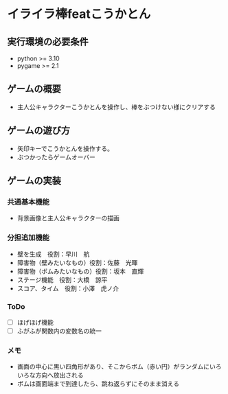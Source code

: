 # イライラ棒featこうかとん

## 実行環境の必要条件
* python >= 3.10
* pygame >= 2.1

## ゲームの概要
* 主人公キャラクターこうかとんを操作し、棒をぶつけない様にクリアする

## ゲームの遊び方
* 矢印キーでこうかとんを操作する。
* ぶつかったらゲームオーバー

## ゲームの実装
### 共通基本機能
* 背景画像と主人公キャラクターの描画

### 分担追加機能
* 壁を生成　役割：早川　航
* 障害物（壁みたいなもの）役割：佐藤　光暉
* 障害物（ボムみたいなもの）役割：坂本　直輝
* ステージ機能　役割：大橋　諒平
* スコア、タイム　役割：小澤　虎ノ介

### ToDo
- [ ] ほげほげ機能
- [ ] ふがふが関数内の変数名の統一

### メモ
* 画面の中心に黒い四角形があり、そこからボム（赤い円）がランダムにいろいろな方向へ放出される
* ボムは画面端まで到達したら、跳ね返らずにそのまま消える
